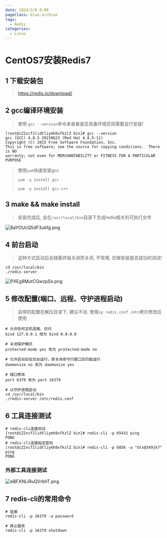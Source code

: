 ```yaml
---
date: 2024/3/8 0:09
pageClass: blue-archive
tags:
  - Redis
categories:
  - Linux
---
```


# CentOS7安装Redis7

## 1 下载安装包

> https://redis.io/download/

## 2 gcc编译环境安装

> 使用 `gcc --version`命令来查看是否具备环境否则需要自行安装!
>

 ```shell
[root@iZ2vcf1lidtliymh8xfkzlZ bin]# gcc --version
gcc (GCC) 4.8.5 20150623 (Red Hat 4.8.5-11)
Copyright (C) 2015 Free Software Foundation, Inc.
This is free software; see the source for copying conditions.  There is NO
warranty; not even for MERCHANTABILITY or FITNESS FOR A PARTICULAR PURPOSE
```

> 使用`yum`快速安装gcc
>
> `yum -y install gcc`
>
> `yum -y install gcc-c++`

## 3 make && make install

> 安装完成后, 会在`/usr/local/bin`目录下生成redis相关的可执行文件

![8aYOUcQ5dF3ukfg.png](https://s2.loli.net/2024/03/08/8aYOUcQ5dF3ukfg.png)

## 4 前台启动

> 这种方式启动后会随着终端关闭而关闭, 不常用, 仅做安装是否成功的测试!

```shell
cd /usr/local/bin
./redis-server
```

![PXEg9MutCGwzpSs.png](https://s2.loli.net/2024/03/08/PXEg9MutCGwzpSs.png)

## 5 修改配置(端口、远程、守护进程启动)

> 自带的配置在解压目录下, 建议不动. 使用`cp redis.conf /etc`拷贝修改后使用

```shell
# 允许任何主机连接、访问
bind 127.0.0.1 改为 bind 0.0.0.0
 
# 关闭保护模式
protected-mode yes 改为 protected-mode no
 
# 允许启动后在后台运行，即关闭命令行窗口后仍能运行
daemonize no 改为 daemonize yes

# 端口修改
port 6379 改为 port 16379
```

```shell
# 以守护进程启动
cd /usr/local/bin
./redis-server /etc/redis.conf
```

## 6 工具连接测试
```shell
# redis-cli连接测试
[root@iZ2vcf1lidtliymh8xfkzlZ bin]# redis-cli -p 65431 ping
PONG
# redis-cli连接指定密码
[root@iZ2vcf1lidtliymh8xfkzlZ bin]# redis-cli -p 6856 -a "Gtx@349jk7" ping
PONG

```

### 外部工具连接测试

![eBFXNLiRuQVrbhT.png](https://s2.loli.net/2024/03/08/eBFXNLiRuQVrbhT.png)

## 7 redis-cli的常用命令
```shell
# 连接
redis-cli -p 16379 -a password

# 停止服务
redis-cli -p 16379 shutdown
```